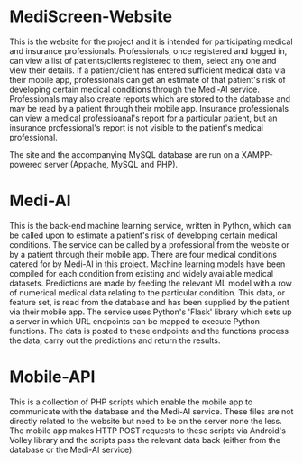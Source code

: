 # MediScreen-Website
This is the website for the project and it is intended for participating medical and insurance professionals. 
Professionals, once registered and logged in, can view a list of patients/clients registered to them, select any one and view their details. If a patient/client has entered sufficient medical data via their mobile app, professionals can get an estimate of that patient's risk of developing certain medical conditions through the Medi-AI service. Professionals may also create reports which are stored to the database and may be read by a patient through their mobile app. Insurance professionals can view a medical professioanal's report for a particular patient, but an insurance professional's report is not visible to the patient's medical professional.

The site and the accompanying MySQL database are run on a XAMPP-powered server (Appache, MySQL and PHP).

# Medi-AI
This is the back-end machine learning service, written in Python, which can be called upon to estimate a patient's risk of developing certain medical conditions. The service can be called by a professional from the website or by a patient through their mobile app. There are four medical conditions catered for by Medi-AI in this project. Machine learning models have been compiled for each condition from existing and widely available medical datasets. Predictions are made by feeding the relevant ML model with a row of numerical medical data relating to the particular condition. This data, or feature set, is read from the database and has been supplied by the patient via their mobile app. The service uses Python's 'Flask' library which sets up a server in which URL endpoints can be mapped to execute Python functions. The data is posted to these endpoints and the functions process the data, carry out the predictions and return the results.

# Mobile-API
This is a collection of PHP scripts which enable the mobile app to communicate with the database and the Medi-AI service. These files are not directly related to the website but need to be on the server none the less. The mobile app makes HTTP POST requests to these scripts via Android's Volley library and the scripts pass the relevant data back (either from the database or the Medi-AI service).
